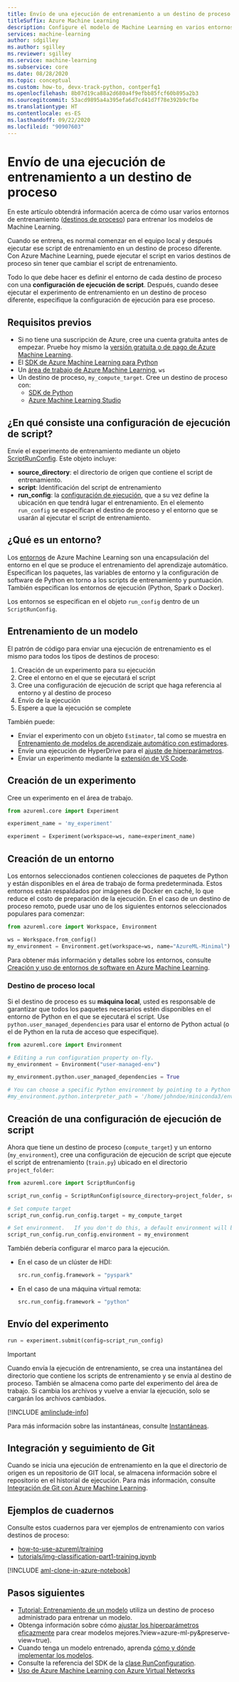 ```yaml
---
title: Envío de una ejecución de entrenamiento a un destino de proceso
titleSuffix: Azure Machine Learning
description: Configure el modelo de Machine Learning en varios entornos de entrenamiento (destinos de proceso). Es fácil cambiar entre entornos de entrenamiento. Inicie el entrenamiento de forma local. Si necesita escalar horizontalmente, cambie a un destino de proceso basado en la nube.
services: machine-learning
author: sdgilley
ms.author: sgilley
ms.reviewer: sgilley
ms.service: machine-learning
ms.subservice: core
ms.date: 08/28/2020
ms.topic: conceptual
ms.custom: how-to, devx-track-python, contperfq1
ms.openlocfilehash: 8b07d19ca88a2d680a4f9efbb85fcf60b895a2b3
ms.sourcegitcommit: 53acd9895a4a395efa6d7cd41d7f78e392b9cfbe
ms.translationtype: HT
ms.contentlocale: es-ES
ms.lasthandoff: 09/22/2020
ms.locfileid: "90907603"
---
```

# <a name="submit-a-training-run-to-a-compute-target"></a>Envío de una ejecución de entrenamiento a un destino de proceso

En este artículo obtendrá información acerca de cómo usar varios entornos de entrenamiento ([destinos de proceso](concept-compute-target.md)) para entrenar los modelos de Machine Learning.

Cuando se entrena, es normal comenzar en el equipo local y después ejecutar ese script de entrenamiento en un destino de proceso diferente. Con Azure Machine Learning, puede ejecutar el script en varios destinos de proceso sin tener que cambiar el script de entrenamiento.

Todo lo que debe hacer es definir el entorno de cada destino de proceso con una **configuración de ejecución de script**.  Después, cuando desee ejecutar el experimento de entrenamiento en un destino de proceso diferente, especifique la configuración de ejecución para ese proceso.

## <a name="prerequisites"></a>Requisitos previos

* Si no tiene una suscripción de Azure, cree una cuenta gratuita antes de empezar. Pruebe hoy mismo la [versión gratuita o de pago de Azure Machine Learning](https://aka.ms/AMLFree).
* El [SDK de Azure Machine Learning para Python](https://docs.microsoft.com/python/api/overview/azure/ml/install?view=azure-ml-py&preserve-view=true)
* Un [área de trabajo de Azure Machine Learning](how-to-manage-workspace.md), `ws`
* Un destino de proceso, `my_compute_target`.  Cree un destino de proceso con:
  * [SDK de Python](how-to-create-attach-compute-sdk.md) 
  * [Azure Machine Learning Studio](how-to-create-attach-compute-studio.md)

## <a name="whats-a-script-run-configuration"></a><a name="whats-a-run-configuration"></a>¿En qué consiste una configuración de ejecución de script?

Envíe el experimento de entrenamiento mediante un objeto [ScriptRunConfig](https://docs.microsoft.com/python/api/azureml-core/azureml.core.scriptrunconfig?view=azure-ml-py&preserve-view=true).  Este objeto incluye:

* **source_directory**: el directorio de origen que contiene el script de entrenamiento.
* **script**: Identificación del script de entrenamiento
* **run_config**: la [configuración de ejecución](https://docs.microsoft.com/python/api/azureml-core/azureml.core.runconfiguration?view=azure-ml-py&preserve-view=true), que a su vez define la ubicación en que tendrá lugar el entrenamiento. En el elemento `run_config` se especifican el destino de proceso y el entorno que se usarán al ejecutar el script de entrenamiento.  

## <a name="whats-an-environment"></a>¿Qué es un entorno?

Los [entornos](concept-environments.md) de Azure Machine Learning son una encapsulación del entorno en el que se produce el entrenamiento del aprendizaje automático. Especifican los paquetes, las variables de entorno y la configuración de software de Python en torno a los scripts de entrenamiento y puntuación. También especifican los entornos de ejecución (Python, Spark o Docker).  

Los entornos se especifican en el objeto `run_config` dentro de un `ScriptRunConfig`.

## <a name="train-your-model"></a><a id="submit"></a>Entrenamiento de un modelo

El patrón de código para enviar una ejecución de entrenamiento es el mismo para todos los tipos de destinos de proceso:

1. Creación de un experimento para su ejecución
1. Cree el entorno en el que se ejecutará el script
1. Cree una configuración de ejecución de script que haga referencia al entorno y al destino de proceso
1. Envío de la ejecución
1. Espere a que la ejecución se complete

También puede:

* Enviar el experimento con un objeto `Estimator`, tal como se muestra en [Entrenamiento de modelos de aprendizaje automático con estimadores](how-to-train-ml-models.md).
* Envíe una ejecución de HyperDrive para el [ajuste de hiperparámetros](how-to-tune-hyperparameters.md).
* Enviar un experimento mediante la [extensión de VS Code](tutorial-train-deploy-image-classification-model-vscode.md#train-the-model).

## <a name="create-an-experiment"></a>Creación de un experimento

Cree un experimento en el área de trabajo.

```python
from azureml.core import Experiment

experiment_name = 'my_experiment'

experiment = Experiment(workspace=ws, name=experiment_name)
```

## <a name="create-an-environment"></a>Creación de un entorno

Los entornos seleccionados contienen colecciones de paquetes de Python y están disponibles en el área de trabajo de forma predeterminada. Estos entornos están respaldados por imágenes de Docker en caché, lo que reduce el costo de preparación de la ejecución. En el caso de un destino de proceso remoto, puede usar uno de los siguientes entornos seleccionados populares para comenzar:

```python
from azureml.core import Workspace, Environment

ws = Workspace.from_config()
my_environment = Environment.get(workspace=ws, name="AzureML-Minimal")
```

Para obtener más información y detalles sobre los entornos, consulte [Creación y uso de entornos de software en Azure Machine Learning](how-to-use-environments.md).
  
### <a name="local-compute-target"></a>Destino de proceso local

Si el destino de proceso es su **máquina local**, usted es responsable de garantizar que todos los paquetes necesarios estén disponibles en el entorno de Python en el que se ejecutará el script.  Use `python.user_managed_dependencies` para usar el entorno de Python actual (o el de Python en la ruta de acceso que especifique).

```python
from azureml.core import Environment

# Editing a run configuration property on-fly.
my_environment = Environment("user-managed-env")

my_environment.python.user_managed_dependencies = True

# You can choose a specific Python environment by pointing to a Python path 
#my_environment.python.interpreter_path = '/home/johndoe/miniconda3/envs/myenv/bin/python'
```

## <a name="create-script-run-configuration"></a>Creación de una configuración de ejecución de script

Ahora que tiene un destino de proceso (`compute_target`) y un entorno (`my_environment`), cree una configuración de ejecución de script que ejecute el script de entrenamiento (`train.py`) ubicado en el directorio `project_folder`:

```python
from azureml.core import ScriptRunConfig

script_run_config = ScriptRunConfig(source_directory=project_folder, script='train.py')

# Set compute target
script_run_config.run_config.target = my_compute_target

# Set environment.   If you don't do this, a default environment will be created.
script_run_config.run_config.environment = my_environment
```

También debería configurar el marco para la ejecución.

* En el caso de un clúster de HDI:
    ```python
    src.run_config.framework = "pyspark"
    ```

* En el caso de una máquina virtual remota:
    ```python
    src.run_config.framework = "python"
    ```

## <a name="submit-the-experiment"></a>Envío del experimento

```python
run = experiment.submit(config=script_run_config)
```

> [!IMPORTANT]
> Cuando envía la ejecución de entrenamiento, se crea una instantánea del directorio que contiene los scripts de entrenamiento y se envía al destino de proceso. También se almacena como parte del experimento del área de trabajo. Si cambia los archivos y vuelve a enviar la ejecución, solo se cargarán los archivos cambiados.
>
> [!INCLUDE [amlinclude-info](../../includes/machine-learning-amlignore-gitignore.md)]
> 
> Para más información sobre las instantáneas, consulte [Instantáneas](concept-azure-machine-learning-architecture.md#snapshots).


<a id="gitintegration"></a>

## <a name="git-tracking-and-integration"></a>Integración y seguimiento de Git

Cuando se inicia una ejecución de entrenamiento en la que el directorio de origen es un repositorio de GIT local, se almacena información sobre el repositorio en el historial de ejecución. Para más información, consulte [Integración de Git con Azure Machine Learning](concept-train-model-git-integration.md).

## <a name="notebook-examples"></a>Ejemplos de cuadernos

Consulte estos cuadernos para ver ejemplos de entrenamiento con varios destinos de proceso:
* [how-to-use-azureml/training](https://github.com/Azure/MachineLearningNotebooks/blob/master/how-to-use-azureml/training)
* [tutorials/img-classification-part1-training.ipynb](https://github.com/Azure/MachineLearningNotebooks/blob/master/tutorials/image-classification-mnist-data/img-classification-part1-training.ipynb)

[!INCLUDE [aml-clone-in-azure-notebook](../../includes/aml-clone-for-examples.md)]

## <a name="next-steps"></a>Pasos siguientes

* [Tutorial: Entrenamiento de un modelo](tutorial-train-models-with-aml.md) utiliza un destino de proceso administrado para entrenar un modelo.
* Obtenga información sobre cómo [ajustar los hiperparámetros eficazmente](how-to-tune-hyperparameters.md) para crear modelos mejores.?view=azure-ml-py&preserve-view=true).
* Cuando tenga un modelo entrenado, aprenda [cómo y dónde implementar los modelos](how-to-deploy-and-where.md).
* Consulte la referencia del SDK de la [clase RunConfiguration](https://docs.microsoft.com/python/api/azureml-core/azureml.core.runconfig.runconfiguration?view=azure-ml-py&preserve-view=true).
* [Uso de Azure Machine Learning con Azure Virtual Networks](how-to-enable-virtual-network.md)
